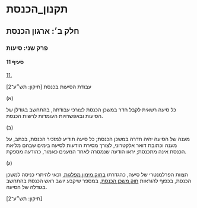# תקנון_הכנסת

## חלק ב׳: ארגון הכנסת

### פרק שני: סיעות

#### סעיף 11

[11.](https://he.wikisource.org/wiki/%D7%AA%D7%A7%D7%A0%D7%95%D7%9F_%D7%94%D7%9B%D7%A0%D7%A1%D7%AA#%D7%A1%D7%A2%D7%99%D7%A3_11)

עבודת הסיעות בכנסת [תיקון: תש״ע־2]

(א)

כל סיעה רשאית לקבל חדר במשכן הכנסת לצורכי עבודתה, בהתחשב בגודלן של הסיעות ובאפשרויות העומדות לרשות הכנסת.

(ב)

מענה של הסיעה יהיה חדרה במשכן הכנסת; כל סיעה תודיע למזכיר הכנסת, בכתב, על מענה וכתובת דואר אלקטרוני, לצורך מסירת הודעות לסיעה בימים שבהם מליאת הכנסת אינה מתכנסת; יראו הודעה שנמסרה לאחד המענים כאמור, כהודעה מספקת.

(ג)

הצוות הפרלמנטרי של סיעה, כהגדרתו [בחוק מימון מפלגות](https://he.wikisource.org/wiki/%D7%97%D7%95%D7%A7_%D7%9E%D7%99%D7%9E%D7%95%D7%9F_%D7%9E%D7%A4%D7%9C%D7%92%D7%95%D7%AA "חוק מימון מפלגות"), זכאי להיתרי כניסה למשכן הכנסת, בכפוף להוראות [חוק משכן הכנסת](https://he.wikisource.org/wiki/%D7%97%D7%95%D7%A7_%D7%9E%D7%A9%D7%9B%D7%9F_%D7%94%D7%9B%D7%A0%D7%A1%D7%AA,_%D7%A8%D7%97%D7%91%D7%AA%D7%95_%D7%95%D7%9E%D7%A9%D7%9E%D7%A8_%D7%94%D7%9B%D7%A0%D7%A1%D7%AA "חוק משכן הכנסת, רחבתו ומשמר הכנסת"), במספר שיקבע יושב ראש הכנסת בהתחשב בגודלה של הסיעה.

[תיקון: תש״ע־2]